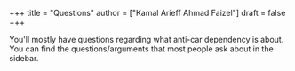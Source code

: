 +++
title = "Questions"
author = ["Kamal Arieff Ahmad Faizel"]
draft = false
+++

You'll mostly have questions regarding what anti-car dependency is about. You can find the questions/arguments that most people ask about in the sidebar.
